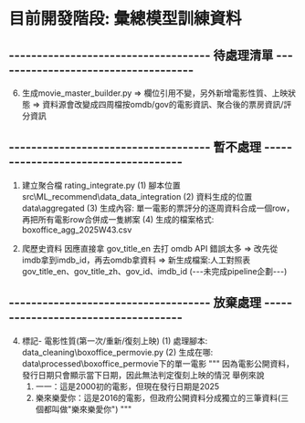 # 目前開發階段: 彙總模型訓練資料

## ------------------------------------ 待處理清單 ------------------------------------
6. 生成movie_master_builder.py 
=> 欄位引用不變，另外新增電影性質、上映狀態
=> 資料源會改變成四周檔按omdb/gov的電影資訊、聚合後的票房資訊/評分資訊



## ------------------------------------ 暫不處理 ------------------------------------
1. 建立聚合檔 rating_integrate.py
  (1) 腳本位置src\ML_recommend\data_data_integration
  (2) 資料生成的位置data\aggregated
  (3) 生成內容: 單一電影的票評分的逐周資料合成一個row，再把所有電影row合併成一隻綁案
  (4) 生成的檔案格式: boxoffice_agg_2025W43.csv

7. 爬歷史資料
   因應直接拿 gov_title_en 去打 omdb API 錯誤太多
=> 改先從imdb拿到imdb_id，再去omdb拿資料
=> 新生成檔案:人工對照表gov_title_en、gov_title_zh、gov_id、imdb_id
(---未完成pipeline企劃---)



## ------------------------------------ 放棄處理 ------------------------------------
4. 標記- 電影性質(第一次/重新/復刻上映)
  (1) 處理腳本: data_cleaning\boxoffice_permovie.py 
  (2) 生成在哪: data\processed\boxoffice_permovie下的單一電影
"""
因為電影公開資料，發行日期只會顯示當下日期，因此無法判定復刻上映的情況
舉例來說
    1. 一一：這是2000初的電影，但現在發行日期是2025
    2. 樂來樂愛你：這是2016的電影，但政府公開資料分成獨立的三筆資料(三個都叫做"樂來樂愛你")
"""